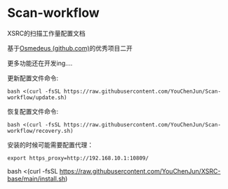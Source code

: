 # Scan-workflow
 XSRC的扫描工作量配置文档

基于[Osmedeus (github.com)](https://github.com/osmedeus)的优秀项目二开

更多功能还在开发ing....

更新配置文件命令:

```shell
bash <(curl -fsSL https://raw.githubusercontent.com/YouChenJun/Scan-workflow/update.sh)
```
恢复配置文件命令:

```shell
bash <(curl -fsSL https://raw.githubusercontent.com/YouChenJun/Scan-workflow/recovery.sh)
```
安装的时候可能需要配置代理：

```
export https_proxy=http://192.168.10.1:10809/
```

bash <(curl -fsSL https://raw.githubusercontent.com/YouChenJun/XSRC-base/main/install.sh)
